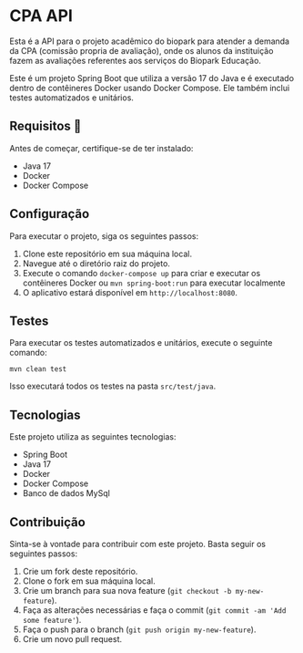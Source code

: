 # CPA API

Esta é a API para o projeto acadêmico do biopark para atender a demanda da CPA (comissão propria de avaliação), onde os alunos da instituição fazem as avaliações referentes aos serviços do Biopark Educação.

Este é um projeto Spring Boot que utiliza a versão 17 do Java e é executado dentro de contêineres Docker usando Docker Compose. Ele também inclui testes automatizados e unitários.

## Requisitos :rocket:

Antes de começar, certifique-se de ter instalado:

- Java 17
- Docker
- Docker Compose

## Configuração

Para executar o projeto, siga os seguintes passos:

1. Clone este repositório em sua máquina local.
2. Navegue até o diretório raiz do projeto.
3. Execute o comando `docker-compose up` para criar e executar os contêineres Docker ou `mvn spring-boot:run` para executar localmente
4. O aplicativo estará disponível em `http://localhost:8080`.

## Testes

Para executar os testes automatizados e unitários, execute o seguinte comando:

```
mvn clean test
```


Isso executará todos os testes na pasta `src/test/java`.

## Tecnologias

Este projeto utiliza as seguintes tecnologias:

- Spring Boot
- Java 17
- Docker
- Docker Compose
- Banco de dados MySql

## Contribuição

Sinta-se à vontade para contribuir com este projeto. Basta seguir os seguintes passos:

1. Crie um fork deste repositório.
2. Clone o fork em sua máquina local.
3. Crie um branch para sua nova feature (`git checkout -b my-new-feature`).
4. Faça as alterações necessárias e faça o commit (`git commit -am 'Add some feature'`).
5. Faça o push para o branch (`git push origin my-new-feature`).
6. Crie um novo pull request.
